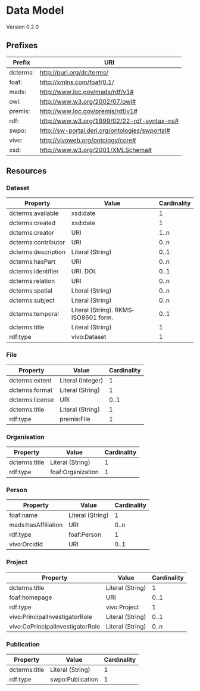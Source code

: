 # Data Model
Version 0.2.0

## Prefixes
Prefix | URI
--- | ---
dcterms: | http://purl.org/dc/terms/
foaf: | http://xmlns.com/foaf/0.1/
mads: | http://www.loc.gov/mads/rdf/v1#
owl: | http://www.w3.org/2002/07/owl#
premis: | http://www.loc.gov/premis/rdf/v1#
rdf: | http://www.w3.org/1999/02/22-rdf-syntax-ns#
swpo: | http://sw-portal.deri.org/ontologies/swportal#
vivo: | http://vivoweb.org/ontology/core#
xsd: | http://www.w3.org/2001/XMLSchema#

## Resources

### Dataset
Property | Value | Cardinality
--- | --- | ---
dcterms:available | xsd:date | 1
dcterms:created | xsd:date | 1
dcterms:creator | URI | 1..n
dcterms:contributor | URI | 0..n
dcterms:description | Literal (String) | 0..1
dcterms:hasPart | URI | 0..n
dcterms:identifier | URI. DOI. | 0..1
dcterms:relation | URI | 0..n
dcterms:spatial | Literal (String) | 0..n
dcterms:subject | Literal (String) | 0..n
dcterms:temporal | Literal (String). RKMS‐ISO8601 form. | 0..1
dcterms:title | Literal (String) | 1
rdf:type | vivo:Dataset | 1

### File
Property | Value | Cardinality
--- | --- | ---
dcterms:extent | Literal (Integer) | 1
dcterms:format | Literal (String) | 1
dcterms:license | URI | 0..1
dcterms:title | Literal (String) | 1
rdf:type | premis:File | 1

### Organisation
Property | Value | Cardinality
--- | --- | ---
dcterms:title | Literal (String) | 1
rdf:type | foaf:Organization | 1

### Person
Property | Value | Cardinality
--- | --- | ---
foaf:name | Literal (String) | 1
mads:hasAffiliation | URI | 0..n
rdf:type | foaf:Person | 1
vivo:OrcidId | URI | 0..1

### Project
Property | Value | Cardinality
--- | --- | ---
dcterms:title | Literal (String) | 1
foaf:homepage | URI | 0..1
rdf:type | vivo:Project | 1
vivo:PrincipalInvestigatorRole | Literal (String) | 0..1
vivo:CoPrincipalInvestigatorRole | Literal (String) | 0..n

### Publication
Property | Value | Cardinality
--- | --- | ---
dcterms:title | Literal (String) | 1
rdf:type | swpo:Publication | 1